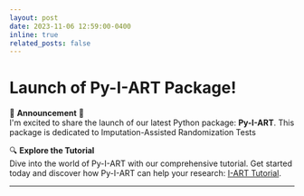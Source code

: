 ```yaml
---
layout: post
date: 2023-11-06 12:59:00-0400
inline: true
related_posts: false
---
```


# Launch of Py-I-ART Package!

🎉 **Announcement** 🎉  
I'm excited to share the launch of our latest Python package: **Py-I-ART**. This package is dedicated to Imputation-Assisted Randomization Tests

🔍 **Explore the Tutorial**  
Dive into the world of Py-I-ART with our comprehensive tutorial. Get started today and discover how Py-I-ART can help your research: [I-ART Tutorial](https://i-art.readthedocs.io/en/latest/).

---
